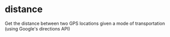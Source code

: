 distance
========

Get the distance between two GPS locations given a mode of transportation (using Google's directions API)

